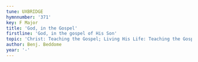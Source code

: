 ```yaml
---
tune: UXBRIDGE
hymnnumber: '371'
key: F Major
title: 'God, in the Gospel'
firstline: 'God, in the gospel of His Son'
topic: 'Christ: Teaching the Gospel; Living His Life: Teaching the Gospel'
author: Benj. Beddome
year: '-'
---
```

